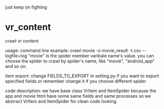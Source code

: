 just keep on fighting
# vr_content
crawl vr content


usage:
command line example: crawl movie -o movie_result -t csv --logfile=log
"movie" is the spider member varibale name's value.
you can choose the spider to crawl by spider's name, like "movie", "android_app" and so on.

item export:
change FIELDS_TO_EXPORT in setting.py if you want to export specified fields
or remember change it if you choose different spider


code description:
we have base class VrItem and ItemSpider because the app and movie html have some same fields and same processes
so we abstract VrItem and ItemSpider for clean code looking

